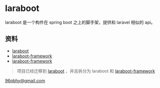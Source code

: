 # laraboot 
laraboot 是一个构件在 spring boot 之上的脚手架，提供和 laravel 相似的 api。

## 资料
* [laraboot](https://github.com/laraboot/laraboot) 
* [laraboot-framework](https://github.com/laraboot/laraboot-framework) 
* [laraboot-framework](https://github.com/laraboot/laraboot-framework) 

> 项目已经迁移到 [laraboot](https://github.com/laraboot/laraboot) ，并且拆分为 laraboot 和 [laraboot-framework](https://github.com/laraboot/framework)

96qbhy@gmail.com
